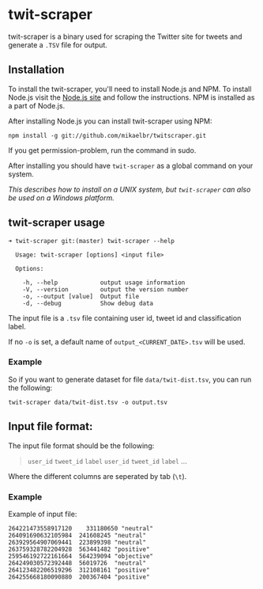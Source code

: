 twit-scraper
====

twit-scraper is a binary used for scraping the Twitter site for tweets and generate a ```.TSV``` file for output. 

## Installation

To install the twit-scraper, you'll need to install Node.js and NPM. To install Node.js visit the [Node.js site](http://nodejs.org) and follow the instructions. NPM is installed as a part of Node.js.

After installing Node.js you can install twit-scraper using NPM:

```
npm install -g git://github.com/mikaelbr/twitscraper.git
```

If you get permission-problem, run the command in sudo. 

After installing you should have ```twit-scraper``` as a global command on your system.

_This describes how to install on a UNIX system, but ```twit-scraper``` can also be used on a Windows platform._

## twit-scraper usage

```
➜ twit-scraper git:(master) twit-scraper --help

  Usage: twit-scraper [options] <input file>

  Options:

    -h, --help            output usage information
    -V, --version         output the version number
    -o, --output [value]  Output file
    -d, --debug           Show debug data
```

The input file is a ```.tsv``` file containing user id, tweet id and classification label. 

If no ```-o``` is set, a default name of ```output_<CURRENT_DATE>.tsv``` will be used.

### Example

So if you want to generate dataset for file ```data/twit-dist.tsv```, you can run the following: 

```
twit-scraper data/twit-dist.tsv -o output.tsv
```

## Input file format:

The input file format should be the following:

> ```user_id``` ```tweet_id```  ```label```
> ```user_id``` ```tweet_id```  ```label```
...

Where the different columns are seperated by tab (```\t```).

### Example 
Example of input file: 

```
264221473558917120    331180650 "neutral"
264091690632105984  241608245 "neutral"
263929564907069441  223899398 "neutral"
263759328782204928  563441482 "positive"
259546192722161664  564239094 "objective"
264249030572392448  56019726  "neutral"
264123482206519296  312108161 "positive"
264255668180090880  200367404 "positive"
```